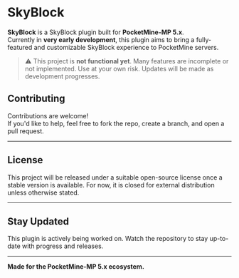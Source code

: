 # SkyBlock

**SkyBlock** is a SkyBlock plugin built for **PocketMine-MP 5.x**.  
Currently in **very early development**, this plugin aims to bring a fully-featured and customizable SkyBlock experience to PocketMine servers.

> ⚠️ This project is **not functional yet**. Many features are incomplete or not implemented. Use at your own risk. Updates will be made as development progresses.

## Contributing

Contributions are welcome!  
If you'd like to help, feel free to fork the repo, create a branch, and open a pull request.

---

## License

This project will be released under a suitable open-source license once a stable version is available. For now, it is closed for external distribution unless otherwise stated.

---

## Stay Updated

This plugin is actively being worked on. Watch the repository to stay up-to-date with progress and releases.

---

**Made for the PocketMine-MP 5.x ecosystem.**
